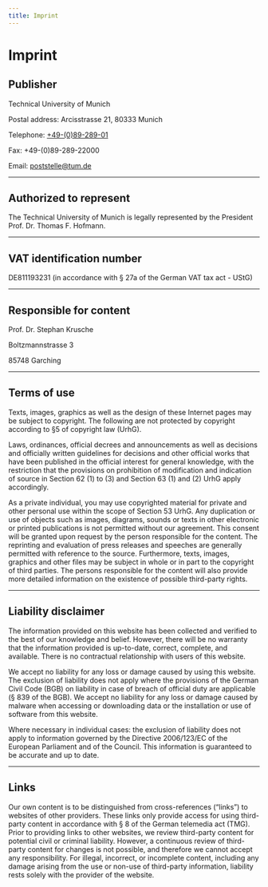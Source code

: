 ```yaml
---
title: Imprint
---
```


# Imprint

## Publisher
Technical University of Munich

Postal address: Arcisstrasse 21, 80333 Munich

Telephone: [+49-(0)89-289-01](tel:+498928901)

Fax: +49-(0)89-289-22000

Email: [poststelle@tum.de](mailto:poststelle@tum.de)

---

## Authorized to represent
The Technical University of Munich is legally represented by the President Prof. Dr. Thomas F. Hofmann.

---

## VAT identification number
DE811193231 (in accordance with § 27a of the German VAT tax act - UStG)

---

## Responsible for content
Prof. Dr. Stephan Krusche

Boltzmannstrasse 3

85748 Garching

---

## Terms of use
Texts, images, graphics as well as the design of these Internet pages may be subject to copyright. 
The following are not protected by copyright according to §5 of copyright law (UrhG).

Laws, ordinances, official decrees and announcements as well as decisions and officially written guidelines for decisions and other official works that have been published in the official interest for general knowledge, with the restriction that the provisions on prohibition of modification and indication of source in Section 62 (1) to (3) and Section 63 (1) and (2) UrhG apply accordingly.

As a private individual, you may use copyrighted material for private and other personal use within the scope of Section 53 UrhG. 
Any duplication or use of objects such as images, diagrams, sounds or texts in other electronic or printed publications is not permitted without our agreement. 
This consent will be granted upon request by the person responsible for the content. The reprinting and evaluation of press releases and speeches are generally permitted with reference to the source. 
Furthermore, texts, images, graphics and other files may be subject in whole or in part to the copyright of third parties. 
The persons responsible for the content will also provide more detailed information on the existence of possible third-party rights.

---

## Liability disclaimer
The information provided on this website has been collected and verified to the best of our knowledge and belief. 
However, there will be no warranty that the information provided is up-to-date, correct, complete, and available. 
There is no contractual relationship with users of this website.

We accept no liability for any loss or damage caused by using this website. 
The exclusion of liability does not apply where the provisions of the German Civil Code (BGB) on liability in case of breach of official duty are applicable (§ 839 of the BGB). 
We accept no liability for any loss or damage caused by malware when accessing or downloading data or the installation or use of software from this website.

Where necessary in individual cases: the exclusion of liability does not apply to information governed by the Directive 2006/123/EC of the European Parliament and of the Council. 
This information is guaranteed to be accurate and up to date.

---

## Links
Our own content is to be distinguished from cross-references (“links”) to websites of other providers. 
These links only provide access for using third-party content in accordance with § 8 of the German telemedia act (TMG). 
Prior to providing links to other websites, we review third-party content for potential civil or criminal liability. 
However, a continuous review of third-party content for changes is not possible, and therefore we cannot accept any responsibility. 
For illegal, incorrect, or incomplete content, including any damage arising from the use or non-use of third-party information, liability rests solely with the provider of the website.